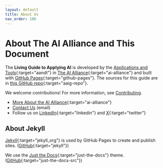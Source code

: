 ```yaml
---
layout: default
title: About Us
nav_order: 100
---
```


# About The AI Alliance and This Document

The **Living Guide to Applying AI** is developed by the [Applications and Tools](https://thealliance.ai/focusareas/applications-and-tools){:target="aandt"} in [The AI Alliance](https://thealliance.ai){:target="ai-alliance"} and built with [GitHub Pages](https://pages.github.com/){:target="github-pages"}. The sources for this guide are in [this GitHub repo](https://github.com/The-AI-Alliance/applying-ai-guide){:target="aaig-repo"}.

We welcome contributions! For more information, see [Contributing]({{site.baseurl}}/contributing/).

* [More About the AI Alliance](https://thealliance.ai/about-aia){:target="ai-alliance"}
* [Contact Us](mailto:contact@thealliance.ai) (email)
* Follow us on [LinkedIn](https://www.linkedin.com/company/the-aialliance/){:target="linkedin"} and [X](https://x.com/thealliance_ai){:target="twitter"}

## About Jekyll

[Jekyll](https://github.com/jekyll){:target="jekyll_org"} is used by GitHub Pages to create and publish sites. ([GitHub](https://github.com/jekyll/jekyll){:target="jekyll"})

We use the [Just the Docs](https://just-the-docs.github.io/just-the-docs/){:target="just-the-docs"} theme. ([GitHub](https://github.com/just-the-docs/just-the-docs){:target="just-the-docs-src"})
